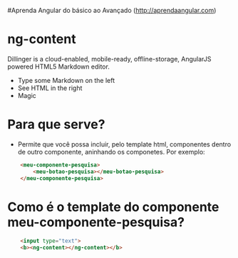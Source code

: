 #Aprenda Angular do básico ao Avançado (http://aprendaangular.com)
# ng-content

Dillinger is a cloud-enabled, mobile-ready, offline-storage, AngularJS powered HTML5 Markdown editor.

  - Type some Markdown on the left
  - See HTML in the right
  - Magic

# Para que serve?
  - Permite que você possa incluir, pelo template html, componentes dentro de outro componente, aninhando os componetes. Por exemplo:
```html
    <meu-componente-pesquisa>
        <meu-botao-pesquisa></meu-botao-pesquisa>
    </meu-componente-pesquisa>
```

# Como é o template do componente meu-componente-pesquisa?
```html
    <input type="text">
    <b><ng-content></ng-content></b>

```

<tagA>
    <tagB></tagB>
</tagA>